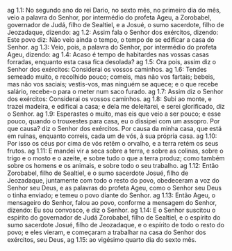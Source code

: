 ag 1.1: No segundo ano do rei Dario, no sexto mês, no primeiro dia do mês, veio a palavra do Senhor, por intermédio do profeta Ageu, a Zorobabel, governador de Judá, filho de Sealtiel, e a Josué, o sumo sacerdote, filho de Jeozadaque, dizendo:
ag 1.2: Assim fala o Senhor dos exércitos, dizendo: Este povo diz: Não veio ainda o tempo, o tempo de se edificar a casa do Senhor.
ag 1.3: Veio, pois, a palavra do Senhor, por intermédio do profeta Ageu, dizendo:
ag 1.4: Acaso é tempo de habitardes nas vossas casas forradas, enquanto esta casa fica desolada?
ag 1.5: Ora pois, assim diz o Senhor dos exércitos: Considerai os vossos caminhos.
ag 1.6: Tendes semeado muito, e recolhido pouco; comeis, mas não vos fartais; bebeis, mas não vos saciais; vestis-vos, mas ninguém se aquece; e o que recebe salário, recebe-o para o meter num saco furado.
ag 1.7: Assim diz o Senhor dos exércitos: Considerai os vossos caminhos.
ag 1.8: Subi ao monte, e trazei madeira, e edificai a casa; e dela me deleitarei, e serei glorificado, diz o Senhor.
ag 1.9: Esperastes o muito, mas eis que veio a ser pouco; e esse pouco, quando o trouxestes para casa, eu o dissipei com um assopro. Por que causa? diz o Senhor dos exércitos. Por causa da minha casa, que está em ruínas, enquanto correis, cada um de vós, à sua própria casa.
ag 1.10: Por isso os céus por cima de vós retêm o orvalho, e a terra retém os seus frutos.
ag 1.11: E mandei vir a seca sobre a terra, e sobre as colinas, sobre o trigo e o mosto e o azeite, e sobre tudo o que a terra produz; como também sobre os homens e os animais, e sobre todo o seu trabalho.
ag 1.12: Então Zorobabel, filho de Sealtiel, e o sumo sacerdote Josué, filho de Jeozadaque, juntamente com todo o resto do povo, obedeceram a voz do Senhor seu Deus, e as palavras do profeta Ageu, como o Senhor seu Deus o tinha enviado; e temeu o povo diante do Senhor.
ag 1.13: Então Ageu, o mensageiro do Senhor, falou ao povo, conforme a mensagem do Senhor, dizendo: Eu sou convosco, e diz o Senhor.
ag 1.14: E o Senhor suscitou o espírito do governador de Judá Zorobabel, filho de Sealtiel, e o espírito do sumo sacerdote Josué, filho de Jeozadaque, e o espírito de todo o resto do povo; e eles vieram, e começaram a trabalhar na casa do Senhor dos exércitos, seu Deus,
ag 1.15: ao vigésimo quarto dia do sexto mês.

